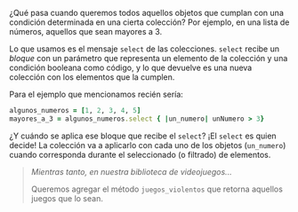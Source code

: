 ¿Qué pasa cuando queremos todos aquellos objetos que cumplan con una condición determinada en una cierta colección? Por ejemplo, en una lista de números, aquellos que sean mayores a 3.

Lo que usamos es el mensaje `select` de las colecciones. `select` recibe un _bloque_ con un parámetro que representa un elemento de la colección y una condición booleana como código, y lo que devuelve es una nueva colección con los elementos que la cumplen.

Para el ejemplo que mencionamos recién sería:

```ruby
algunos_numeros = [1, 2, 3, 4, 5]
mayores_a_3 = algunos_numeros.select { |un_numero| unNumero > 3}
```

¿Y cuándo se aplica ese bloque que recibe el `select`? ¡El `select` es quien decide! La colección va a aplicarlo con cada uno de los objetos (`un_numero`) cuando corresponda durante el seleccionado (o filtrado) de elementos.

> _Mientras tanto, en nuestra biblioteca de videojuegos..._
>
>  Queremos agregar el método `juegos_violentos` que retorna aquellos juegos que lo sean.
>